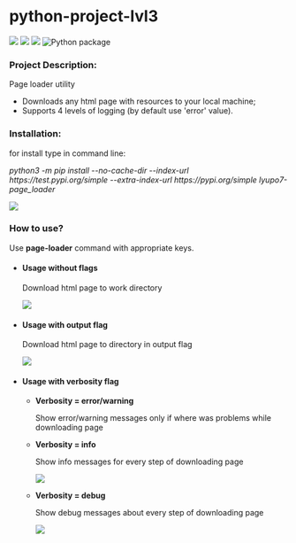 # python-project-lvl3

<a href="https://codeclimate.com/github/LyuPo7/python-project-lvl3/maintainability"><img src="https://api.codeclimate.com/v1/badges/0f92f57e0c0e8d70281f/maintainability" /></a> <a href="https://codeclimate.com/github/LyuPo7/python-project-lvl3/test_coverage"><img src="https://api.codeclimate.com/v1/badges/0f92f57e0c0e8d70281f/test_coverage" /></a> <a href="https://travis-ci.org/LyuPo7/python-project-lvl3"><img src="https://travis-ci.org/LyuPo7/python-project-lvl3.svg?branch=main"></a> ![Python package](https://github.com/LyuPo7/python-project-lvl3/workflows/Python%20package/badge.svg)

<h3>Project Description:</h3>
    <p>Page loader utility</p>
    <ul>
        <li>Downloads any html page with resources to your local machine;</li>
        <li>Supports 4 levels of logging (by default use 'error' value).</li>
    </ul>

<h3>Installation:</h3>
    <p>for install type in command line:</p>
        <p><i>python3 -m pip install --no-cache-dir --index-url https://test.pypi.org/simple --extra-index-url https://pypi.org/simple lyupo7-page_loader</i></p>
    <a href="https://asciinema.org/a/374182" target="_blank"><img src="https://asciinema.org/a/374182.svg" /></a>

<h3>How to use?</h3>
    <p>Use <b>page-loader</b> command with appropriate keys.</p>
    <ul>
        <li> <h4>Usage without flags</h4>
            <p>Download html page to work directory</p>
            <a href="https://asciinema.org/a/374204" target="_blank"><img src="https://asciinema.org/a/374204.svg" /></a>
       </li>
        <li> <h4>Usage with output flag</h4>
            <p>Download html page to directory in output flag</p>
            <a href="https://asciinema.org/a/374207" target="_blank"><img src="https://asciinema.org/a/374207.svg" /></a>
       </li>
       <li> <h4>Usage with verbosity flag</h4>
           <ul>
                <li> <p><b>Verbosity = error/warning</b></p>
                    <p>Show error/warning messages only if where was problems while downloading page</p>
                </li>
                <li> <p><b>Verbosity = info</b></p>
                    <p>Show info messages for every step of downloading page</p>
                    <a href="https://asciinema.org/a/374211" target="_blank"><img src="https://asciinema.org/a/374211.svg" /></a>
                </li>
                <li> <p><b>Verbosity = debug</b></p>
                    <p>Show debug messages about every step of downloading page</p>
                    <a href="https://asciinema.org/a/374212" target="_blank"><img src="https://asciinema.org/a/374212.svg" /></a>
                </li>
           </ul>
       </li>
    </ul>
